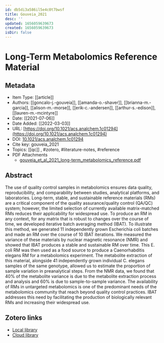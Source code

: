 ```yaml
---
id: db5di3a586il5e4c0t7bwsf
title: Gouveia_2021
desc: ''
updated: 1656059639673
created: 1656059639673
isDir: false
---
```

# Long-Term Metabolomics Reference Material

## Metadata

* Item Type: [[article]]
* Authors: [[goncalo-j.-gouveia]], [[amanda-o.-shaver]], [[brianna-m.-garcia]], [[alison-m.-morse]], [[erik-c.-andersen]], [[arthur-s.-edison]], [[lauren-m.-mcintyre]]
* Date: [[2021-07-06]]
* Date Added: [[2022-03-03]]
* URL: [https://doi.org/10.1021/acs.analchem.1c01294](https://doi.org/10.1021/acs.analchem.1c01294)
* DOI: [10.1021/acs.analchem.1c01294](https://doi.org/10.1021/acs.analchem.1c01294)
* Cite key: gouveia_2021
* Topics: [[qc]]
, #zotero, #literature-notes, #reference
* PDF Attachments
	- [gouveia_et_al_2021_long-term_metabolomics_reference.pdf](zotero://open-pdf/library/items/INZH7Z9W)

## Abstract

The use of quality control samples in metabolomics ensures data quality, reproducibility, and comparability between studies, analytical platforms, and laboratories. Long-term, stable, and sustainable reference materials (RMs) are a critical component of the quality assurance/quality control (QA/QC) system; however, the limited selection of currently available matrix-matched RMs reduces their applicability for widespread use. To produce an RM in any context, for any matrix that is robust to changes over the course of time, we developed iterative batch averaging method (IBAT). To illustrate this method, we generated 11 independently grown Escherichia coli batches and made an RM over the course of 10 IBAT iterations. We measured the variance of these materials by nuclear magnetic resonance (NMR) and showed that IBAT produces a stable and sustainable RM over time. This E. coli RM was then used as a food source to produce a Caenorhabditis elegans RM for a metabolomics experiment. The metabolite extraction of this material, alongside 41 independently grown individual C. elegans samples of the same genotype, allowed us to estimate the proportion of sample variation in preanalytical steps. From the NMR data, we found that 40% of the metabolite variance is due to the metabolite extraction process and analysis and 60% is due to sample-to-sample variance. The availability of RMs in untargeted metabolomics is one of the predominant needs of the metabolomics community that reach beyond quality control practices. IBAT addresses this need by facilitating the production of biologically relevant RMs and increasing their widespread use.


##  Zotero links
* [Local library](zotero://select/items/3_NFVID4X4)
* [Cloud library](http://zotero.org/groups/4613367/items/NFVID4X4)

